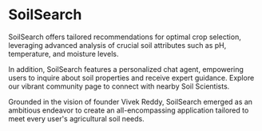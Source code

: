 # SoilSearch

SoilSearch offers tailored recommendations for optimal crop selection, leveraging advanced analysis of crucial soil attributes such as pH, temperature, and moisture levels.

In addition, SoilSearch features a personalized chat agent, empowering users to inquire about soil properties and receive expert guidance. Explore our vibrant community page to connect with nearby Soil Scientists.

Grounded in the vision of founder Vivek Reddy, SoilSearch emerged as an ambitious endeavor to create an all-encompassing application tailored to meet every user's agricultural soil needs. 

